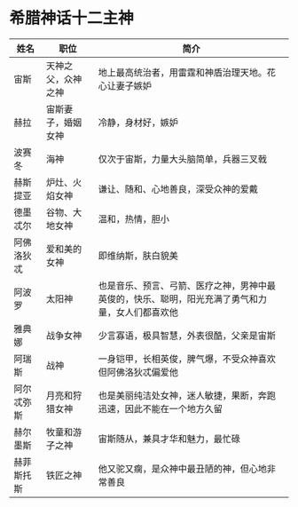 # 希腊神话十二主神

姓名	|	职位	|	简介
---	|	---	|	---
宙斯	|	天神之父，众神之神	|	地上最高统治者，用雷霆和神盾治理天地。花心让妻子嫉妒
赫拉	|	宙斯妻子，婚姻女神	|	冷静，身材好，嫉妒
波赛冬	|	海神	|	仅次于宙斯，力量大头脑简单，兵器三叉戟
赫斯提亚	|	炉灶、火焰女神	|	谦让、随和、心地善良，深受众神的爱戴
德墨忒尔	|	谷物、大地女神	|	温和，热情，胆小
阿佛洛狄忒	|	爱和美的女神	|	即维纳斯，肤白貌美
阿波罗	|	太阳神	|	也是音乐、预言、弓箭、医疗之神，男神中最英俊的，快乐、聪明，阳光充满了勇气和力量，女人们都喜欢他
雅典娜	|	战争女神	|	少言寡语，极具智慧，外表很酷，父亲是宙斯
阿瑞斯	|	战神	|	一身铠甲，长相英俊，脾气爆，不受众神喜欢但阿佛洛狄忒偏爱他
阿尔忒弥斯	|	月亮和狩猎女神	|	也是美丽纯洁处女神，迷人敏捷，果断，奔跑迅速，因此不能在一个地方久留
赫尔墨斯	|	牧童和游子之神	|	宙斯随从，兼具才华和魅力，最忙碌
赫菲斯托斯	|	铁匠之神	|	他又驼又瘸，是众神中最丑陋的神，但心地非常善良
